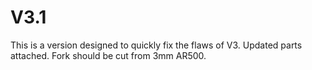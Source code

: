 # V3.1

This is a version designed to quickly fix the flaws of V3. Updated parts attached. Fork should be cut from 3mm AR500.